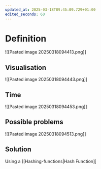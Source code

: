 ```yaml
---
updated_at: 2025-03-18T09:45:09.729+01:00
edited_seconds: 60
---
```

# Definition
![[Pasted image 20250318094413.png]]
## Visualisation
![[Pasted image 20250318094443.png]]
## Time
![[Pasted image 20250318094453.png]]

## Possible problems
![[Pasted image 20250318094513.png]]
## Solution
Using a [[Hashing-functions|Hash Function]]
